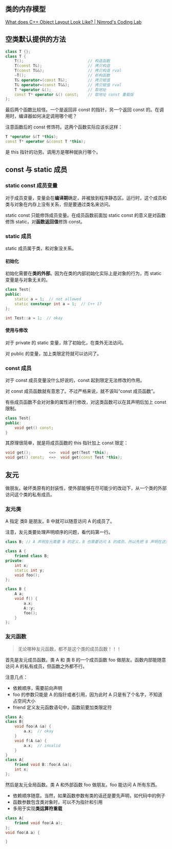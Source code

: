 ## 类的内存模型

[What does C++ Object Layout Look Like? | Nimrod's Coding Lab](https://nimrod.blog/posts/what-does-cpp-object-layout-look-like/)

## 空类默认提供的方法

```cpp
class T {};  
class T {  
	T();                            // 构造函数
	T(const T&);                    // 拷贝构造
	T(const T&&);                   // 拷贝构造 rval
	~T();                           // 析构函数
	T& operator=(const T&);         // 拷贝赋值
	T& operator=(const T&&);        // 拷贝赋值 rval
	T *operator &();                // 取地址
	const T* operator &() const;    // 取地址 const 重载版
};
```

最后两个函数比较怪。一个是返回非 const 的指针，另一个返回 const 的。在调用时，编译器如何决定调用哪个呢？

注意函数后的 const 修饰符。这两个函数实际应该长这样：

```cpp
T *operator &(T *this);
const T* operator &(const T *this);
```

是 this 指针的功劳。调用方是哪种就执行哪个。

## const 与 static 成员

### static const 成员变量

对于成员变量，变量会在**编译期**确定，并被放到程序静态区。运行时，这个成员和类与对象在内存上没有关系，但是要通过类名来访问。

static const 只能修饰成员变量。在成员函数前面加 static const 的意义是对函数修饰 static，对**函数返回值**修饰 const。

### static 成员

static 成员属于类，和对象没关系。

#### 初始化

初始化需要在**类的外部**。因为在类的内部初始化实际上是对象的行为，而 static 变量是与对象无关的。

```cpp
class Test{
public:
	static a = 1;  // not allowed
	static constexpr int a = 1;  // C++ 17
};

int Test::a = 1;  // okay
```

#### 使用与修改

对于 private 的 static 变量，除了初始化，在类外无法访问。

对 public 的变量，加上类限定符就可以访问了。

### const 成员

对于 const 成员变量没什么好说的，const 起到限定无法修改的作用。

对 const 成员函数就有意思了。不过严格来说，就不该叫“const 成员函数”。

有些成员函数不会对对象的属性进行修改，对这类函数可以在其声明后加上 const 限制。

```cpp
class Test{
public:
	void get() const;
}
```

其原理很简单，就是将成员函数的 this 指针加上 const 限定：

```cpp
void get();        <=>  void get(Test *this); 
void get() const;  <=>  void get(const Test *this);
```

## 友元

做朋友。破坏类原有的封装性，使外部能够在尽可能少的改动下，从一个类的外部访问这个类的私有成员。

### 友元类

A 指定 类B 是朋友。B 中就可以随意访问 A 的成员了。

注意，友元类要处理声明顺序的问题，看代码第一行。

```cpp
class B; // A 声明友元需要 B 的定义，B 也需要访问 A 的成员。所以先把 B 声明在这里，方便 A 使用。

class A {
	friend class B;
private:
	int x;
	static int y;
	void foo();
};

class B {
	A a;
	void f() {
		a.x;
		A::y;
		foo();
	}
};
```

### 友元函数

> 无论哪种友元函数，都不是这个类的成员函数！！！

首先是友元成员函数。类 A 和 类 B 的一个成员函数 foo 做朋友。函数内部能随意访问 A 的私有成员，但函数之外都不行。

注意几点：
- 依赖顺序，需要前向声明
- foo 的参数只能是 A 的指针或者引用，因为此时 A 只是有了个名字，不知道占空间大小
- friend 定义友元函数语句中，函数前要加类限定符

```cpp
class A;
class B{
	void foo(A &a) {
		a.x;  // okay
	}
	void f(A &a) {
		a.x;  // invalid
	}
}
class A{
	friend void B::foo(A &a);
	int x;
};

```

然后是友元全局函数。类 A 和外部函数 foo 做朋友。foo 能访问 A 所有东西。
- 依赖顺序随意。当然，如果函数参数有类的话还是要先声明，如代码中的例子
- 函数参数包含类对象时，可以不为指针和引用
- 多用于实现**类运算符重载**

```cpp
class A{
	friend void foo(A a);
};
void foo(A a) {

}
```